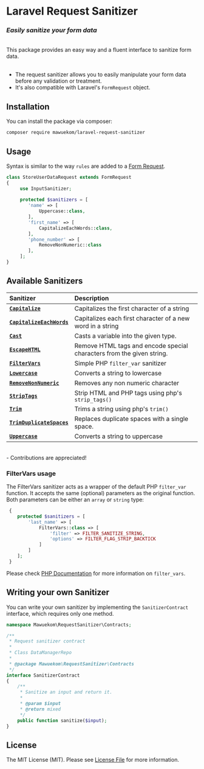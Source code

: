 # Laravel Request Sanitizer

### *Easily sanitize your form data*

<br>
This package provides an easy way and a fluent interface to sanitize form data.
<br><br>

 - The request sanitizer allows you to easily 
manipulate your form data before any validation or treatment. 
 - It's also compatible with Laravel's `FormRequest` object.

## Installation

You can install the package via composer:

```bash
composer require mawuekom/laravel-request-sanitizer
```

## Usage

Syntax is similar to the way `rules` are added to a [Form Request](https://laravel.com/docs/master/validation#form-request-validation).

```php
class StoreUserDataRequest extends FormRequest
{
     use InputSanitizer;
     
     protected $sanitizers = [
        'name' => [
            Uppercase::class,
        ],
        'first_name' => [
            CapitalizeEachWords::class,
        ],
        'phone_number' => [
            RemoveNonNumeric::class
        ],
     ];
}
```

## Available Sanitizers

Sanitizer  | Description
:---------|:----------
 [**`Capitalize`**](./src/Sanitizers/Capitalize.php)   | Capitalizes the first character of a string
 [**`CapitalizeEachWords`**](./src/Sanitizers/CapitalizeEachWords.php) | Capitalizes each first character of a new word in a string
 [**`Cast`**](./src/Sanitizers/Cast.php) | Casts a variable into the given type.
 [**`EscapeHTML`**](./src/Sanitizers/EscapeHTML.php) | Remove HTML tags and encode special characters from the given string.
 [**`FilterVars`**](./src/Sanitizers/FilterVars.php) | Simple PHP `filter_var` sanitizer
 [**`Lowercase`**](./src/Sanitizers/Lowercase.php) | Converts a string to lowercase
 [**`RemoveNonNumeric`**](./src/Sanitizers/RemoveNonNumeric.php) | Removes any non numeric character
 [**`StripTags`**](./src/Sanitizers/StripTags.php) | Strip HTML and PHP tags using php's `strip_tags()`
 [**`Trim`**](./src/Sanitizers/Trim.php) | Trims a string using php's `trim()`
 [**`TrimDuplicateSpaces`**](./src/Sanitizers/TrimDuplicateSpaces.php) | Replaces duplicate spaces with a single space.
 [**`Uppercase`**](./src/Sanitizers/Uppercase.php) | Converts a string to uppercase

<br>
 - Contributions are appreciated!
<br>

### FilterVars usage

The FilterVars sanitizer acts as a wrapper of the default PHP `filter_var` function.
It accepts the same (optional) parameters as the original function.
Both parameters can be either an `array` or `string` type:

```php
 {
    protected $sanitizers = [
        'last_name' => [
            FilterVars::class => [
                'filter' => FILTER_SANITIZE_STRING,
                'options' => FILTER_FLAG_STRIP_BACKTICK
            ]
        ]
    ];
 }
```

Please check [PHP Documentation](https://www.php.net/manual/en/function.filter-var.php.) for more information on `filter_vars`.

## Writing your own Sanitizer

You can write your own sanitizer by implementing the `SanitizerContract` interface, which requires only one method.

```php
namespace Mawuekom\RequestSanitizer\Contracts;

/**
 * Request sanitizer contract
 *
 * Class DataManagerRepo
 *
 * @package Mawuekom\RequestSanitizer\Contracts
 */
interface SanitizerContract
{
    /**
     * Sanitize an input and return it.
     *
     * @param $input
     * @return mixed
     */
    public function sanitize($input);
}
```

## License

The MIT License (MIT). Please see [License File](LICENSE.md) for more information.

